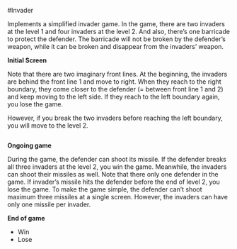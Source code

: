 #Invader

<p>Implements a simplified invader game. In the game, there are two invaders at the level 1 and four invaders at the level 2. And also, there’s one barricade to protect the defender. The barricade will not be broken by the defender’s weapon, while it can be broken and disappear from the invaders’ weapon.</p>

<b>Initial Screen</b>
<p>Note that there are two imaginary front lines. At the beginning, the invaders are behind the front line 1 and move to right. When they reach to the right boundary, they come closer to the defender (= between front line 1 and 2) and keep moving to the left side. If they reach to the left boundary again, you lose the game.</p>
<p>However, if you break the two invaders before reaching the left boundary, you will move to the level 2. </p>
<p align="center">
<img src="">
</p>

<b>Ongoing game</b>
<p>During the game, the defender can shoot its missile. If the defender breaks all three invaders at the level 2, you win the game. Meanwhile, the invaders can shoot their missiles as well. Note that there only one defender in the game. If invader’s missile hits the defender before the end of level 2, you lose the game. To make the game simple, the defender can’t shoot maximum three missiles at a single screen. However, the invaders can have only one missile per invader.</p>

<b>End of game</b>
* Win
* Lose
